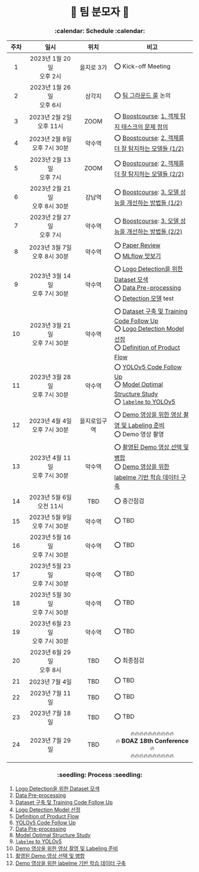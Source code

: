 <h1 align='center'> 🥸 팀 분모자 🥸 </h1>
<h3 align='center'>:calendar: Schedule :calendar:</h3>

<div align="center">

|**주차**|**일시**|**위치**|**비고**|
|:-:|:-:|:-:|-|
|1|2023년 1월 20일</br>오후 2시|을지로 3가|:o: Kick-off Meeting|
|2|2023년 1월 26일</br>오후 6시|삼각지|:o: [팀 그라운드 룰](https://zerohertz.notion.site/2f485a58de38472e9aee057a7957fcc9) 논의|
|3|2023년 2월 2일</br>오후 11시|ZOOM|:o: [Boostcourse](https://www.boostcourse.org/ai341/joinLectures/369549): [1. 객체 탐지 태스크의 문제 정의](https://github.com/Team-BoonMoSa/.github/blob/main/boostcourse/1%EC%A3%BC%EC%B0%A8_%EA%B9%80%EB%B3%B4%EA%B2%B8.pdf)|
|4|2023년 2월 8일</br>오후 7시 30분|약수역|:o: [Boostcourse](https://www.boostcourse.org/ai341/joinLectures/369549): [2. 객체를 더 잘 탐지하는 모델들 (1/2)](https://github.com/Team-BoonMoSa/.github/blob/main/boostcourse/2%EC%A3%BC%EC%B0%A8_%EC%9E%84%EC%84%9C%ED%98%84.pdf)|
|5|2023년 2월 13일</br>오후 7시|ZOOM|:o: [Boostcourse](https://www.boostcourse.org/ai341/joinLectures/369549): [2. 객체를 더 잘 탐지하는 모델들 (2/2)](https://github.com/Team-BoonMoSa/.github/blob/main/boostcourse/3%EC%A3%BC%EC%B0%A8_%EC%9A%B0%EC%95%84%EB%9D%BC.pdf)|
|6|2023년 2월 21일</br>오후 8시 30분|강남역|:o: [Boostcourse](https://www.boostcourse.org/ai341/joinLectures/369549): [3. 모델 성능을 개선하는 방법들 (1/2)](https://github.com/Team-BoonMoSa/.github/blob/main/boostcourse/4%EC%A3%BC%EC%B0%A8_%EC%98%A4%ED%9A%A8%EA%B7%BC.pdf)|
|7|2023년 2월 27일</br>오후 7시|약수역|:o: [Boostcourse](https://www.boostcourse.org/ai341/joinLectures/369549): [3. 모델 성능을 개선하는 방법들 (2/2)](https://github.com/Team-BoonMoSa/.github/blob/main/boostcourse/5%EC%A3%BC%EC%B0%A8_%EC%86%A1%EC%98%88%EC%A7%84.pdf)|
|8|2023년 3월 7일</br>오후 8시 30분|약수역|:o: [Paper Review](https://ieeexplore.ieee.org/document/9144794)</br>:o: [MLflow 맛보기](https://kyumcoding.tistory.com/14#comment21978661)|
|9|2023년 3월 14일</br>오후 7시 30분|약수역|:o: [Logo Detection을 위한 Dataset 모색](https://github.com/Team-BoonMoSa/PANPP/issues/1)</br>:o: [Data Pre-processing](https://github.com/Team-BoonMoSa/PANPP/issues/2)</br>:o: [Detection 모델](https://github.com/Team-BoonMoSa/PANPP) test|
|10|2023년 3월 21일</br>오후 7시 30분|약수역|:o: [Dataset 구축 및 Training Code Follow Up](https://github.com/Team-BoonMoSa/PANPP/issues/3)</br>:o: [Logo Detection Model 선정](https://github.com/Team-BoonMoSa/.github/issues/1)</br>:o: [Definition of Product Flow](https://github.com/Team-BoonMoSa/.github/issues/2)|
|11|2023년 3월 28일</br>오후 7시 30분|약수역|:o: [YOLOv5 Code Follow Up](https://github.com/Team-BoonMoSa/YOLOv5/issues/1)</br>:o: [Model Optimal Structure Study](https://github.com/Team-BoonMoSa/YOLOv5/issues/4)</br>:o: [`labelme` to YOLOv5](https://github.com/Team-BoonMoSa/YOLOv5/issues/8)|
|12|2023년 4월 4일</br>오후 7시 30분|을지로입구역|:o: [Demo 영상을 위한 영상 촬영 및 Labeling 준비](https://github.com/Team-BoonMoSa/YOLOv5/issues/9)</br>:o: Demo 영상 촬영|
|13|2023년 4월 11일</br>오후 7시 30분|약수역|:o: [촬영된 Demo 영상 선택 및 병합](https://github.com/Team-BoonMoSa/YOLOv5/issues/10)</br>:o: [Demo 영상을 위한 labelme 기반 학습 데이터 구축](https://github.com/Team-BoonMoSa/YOLOv5/issues/11)|
|14|2023년 5월 6일</br>오전 11시|TBD|:o: 중간점검|
|15|2023년 5월 9일</br>오후 7시 30분|약수역|:o: TBD|
|16|2023년 5월 16일</br>오후 7시 30분|약수역|:o: TBD|
|17|2023년 5월 23일</br>오후 7시 30분|약수역|:o: TBD|
|18|2023년 5월 30일</br>오후 7시 30분|약수역|:o: TBD|
|19|2023년 6월 23일</br>오후 7시 30분|약수역|:o: TBD|
|20|2023년 6월 29일</br>오후 8시|TBD|:o: 최종점검|
|21|2023년 7월 4일|TBD|:o: TBD|
|22|2023년 7월 11일|TBD|:o: TBD|
|23|2023년 7월 18일|TBD|:o: TBD|
|</br>24</br>&nbsp;&nbsp;&nbsp;&nbsp;&nbsp;&nbsp;&nbsp;&nbsp;|</br>2023년 7월 29일</br>&nbsp;&nbsp;&nbsp;&nbsp;&nbsp;&nbsp;&nbsp;&nbsp;&nbsp;&nbsp;&nbsp;&nbsp;&nbsp;&nbsp;&nbsp;&nbsp;&nbsp;&nbsp;&nbsp;&nbsp;&nbsp;&nbsp;&nbsp;&nbsp;&nbsp;&nbsp;&nbsp;|</br>TBD</br>&nbsp;&nbsp;&nbsp;&nbsp;&nbsp;&nbsp;&nbsp;&nbsp;&nbsp;&nbsp;&nbsp;&nbsp;&nbsp;&nbsp;&nbsp;&nbsp;&nbsp;&nbsp;|<div align="center">:fire::fire::fire::fire::fire::fire::fire::fire::fire::fire:</br>:fire: **BOAZ 18th Conference** :fire:</br>:fire::fire::fire::fire::fire::fire::fire::fire::fire::fire:</div>|
</div>

<h3 align='center'>:seedling: Process :seedling:</h3>

1. [Logo Detection을 위한 Dataset 모색](https://github.com/Team-BoonMoSa/PANPP/issues/1)
2. [Data Pre-processing](https://github.com/Team-BoonMoSa/PANPP/issues/2)
3. [Dataset 구축 및 Training Code Follow Up](https://github.com/Team-BoonMoSa/PANPP/issues/3)
4. [Logo Detection Model 선정](https://github.com/Team-BoonMoSa/.github/issues/1)
5. [Definition of Product Flow](https://github.com/Team-BoonMoSa/.github/issues/2)
6. [YOLOv5 Code Follow Up](https://github.com/Team-BoonMoSa/YOLOv5/issues/1)
7. [Data Pre-processing](https://github.com/Team-BoonMoSa/YOLOv5/issues/2)
8. [Model Optimal Structure Study](https://github.com/Team-BoonMoSa/YOLOv5/issues/4)
9. [`labelme` to YOLOv5](https://github.com/Team-BoonMoSa/YOLOv5/issues/8)
10. [Demo 영상을 위한 영상 촬영 및 Labeling 준비](https://github.com/Team-BoonMoSa/YOLOv5/issues/9)
11. [촬영된 Demo 영상 선택 및 병합](https://github.com/Team-BoonMoSa/YOLOv5/issues/10)
12. [Demo 영상을 위한 labelme 기반 학습 데이터 구축](https://github.com/Team-BoonMoSa/YOLOv5/issues/11)

